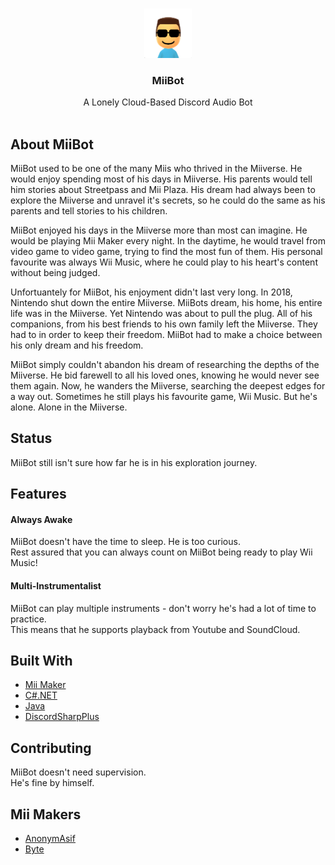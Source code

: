 
<br/>
<p align="center">
  <img src="MiiBot.png" width="15%" height="15%">
  <h3 align="center">MiiBot</h3>

  <p align="center">
    A Lonely Cloud-Based Discord Audio Bot
    <br/> 
    <br/>
  </p>
</p>

## About MiiBot

MiiBot used to be one of the many Miis who thrived in the Miiverse. He would enjoy spending most of his days in Miiverse. His parents would tell him stories about Streetpass and Mii Plaza. His dream had always been to explore the Miiverse and unravel it's secrets, so he could do the same as his parents and tell stories to his children. 

MiiBot enjoyed his days in the Miiverse more than most can imagine. He would be playing Mii Maker every night. In the daytime, he would travel from video game to video game, trying to find the most fun of them. His personal favourite was always Wii Music, where he could play to his heart's content without being judged.

Unfortuantely for MiiBot, his enjoyment didn't last very long. In 2018, Nintendo shut down the entire Miiverse. MiiBots dream, his home, his entire life was in the Miiverse. Yet Nintendo was about to pull the plug. All of his companions, from his best friends to his own family left the Miiverse. They had to in order to keep their freedom. MiiBot had to make a choice between his only dream and his freedom.

MiiBot simply couldn't abandon his dream of researching the depths of the Miiverse. He bid farewell to all his loved ones, knowing he would never see them again. Now, he wanders the Miiverse, searching the deepest edges for a way out. Sometimes he still plays his favourite game, Wii Music. But he's alone. Alone in the Miiverse.

## Status
MiiBot still isn't sure how far he is in his exploration journey.

## Features

<h4>Always Awake</h4>

MiiBot doesn't have the time to sleep. He is too curious. <br>
Rest assured that you can always count on MiiBot being ready to play Wii Music!

<h4>Multi-Instrumentalist</h4>
MiiBot can play multiple instruments - don't worry he's had a lot of time to practice. <br>
This means that he supports playback from Youtube and SoundCloud.

## Built With

* [Mii Maker](https://studio.mii.nintendo.com/) 
* [C#.NET](https://dotnet.microsoft.com/en-us/languages/csharp)
* [Java](https://www.openlogic.com/openjdk-downloads)
* [DiscordSharpPlus](https://github.com/DSharpPlus/DSharpPlus)

## Contributing

MiiBot doesn't need supervision. <br> He's fine by himself.

## Mii Makers

* [AnonymAsif](https://github.com/AnonymAsif)
* [Byte](https://github.com/RenderingByte/)
